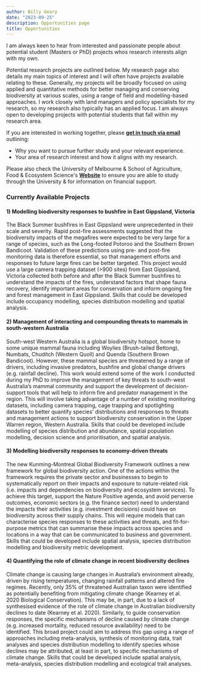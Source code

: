 ```yaml
---
author: Billy Geary
date: "2023-09-25"
description: Opportunities page
title: Opportunities
---
```


I am always keen to hear from interested and passionate people about potential student (Masters or PhD) projects whos research interests align with my own. 

Potential research projects are outlined below. My research page also details my main topics of interest and I will often have projects available relating to these. Generally, my projects will be broadly focused on using applied and quantitative methods for better managing and conserving biodiversity at various scales, using a range of field and modelling-based approaches. I work closely with land managers and policy specialists for my research, so my research also typically has an applied focus. I am always open to developing projects with potential students that fall within my research area. 

If you are interested in working together, please [**get in touch via email**](mailto:billy.geary@unimelb.edu.au) outlining:
-   Why you want to pursue further study and your relevant experience.
-   Your area of research interest and how it aligns with my research.

Please also check the University of Melbourne & School of Agriculture, Food & Ecosystem Science's [**Website**](https://safes.unimelb.edu.au/study) to ensure you are able to study through the University & for information on financial support. 

### Currently Available Projects

#### 1)	Modelling biodiversity responses to bushfire in East Gippsland, Victoria

The Black Summer bushfires in East Gippsland were unprecedented in their scale and severity. Rapid post-fire assessments suggested that the biodiversity impacts of the megafires were expected to be very large for a range of species, such as the Long-footed Potoroo and the Southern Brown Bandicoot. Validation of these predictions using pre- and post-fire monitoring data is therefore essential, so that management efforts and responses to future large fires can be better targeted. This project would use a large camera trapping dataset (>900 sites) from East Gippsland, Victoria collected both before and after the Black Summer bushfires to understand the impacts of the fires, understand factors that shape fauna recovery, identify important areas for conservation and inform ongoing fire and forest management in East Gippsland. Skills that could be developed include occupancy modelling, species distribution modelling and spatial analysis.  

#### 2)	Management of interacting and compounding threats to mammals in south-western Australia

South-west Western Australia is a global biodiversity hotspot, home to some unique mammal fauna including Woylies (Brush-tailed Bettong), Numbats, Chuditch (Western Quoll) and Quenda (Southern Brown Bandicoot). However, these mammal species are threatened by a range of drivers, including invasive predators, bushfire and global change drivers (e.g. rainfall decline). This work would extend some of the work I conducted during my PhD to improve the management of key threats to south-west Australia’s mammal community and support the development of decision-support tools that will help to inform fire and predator management in the region. This will involve taking advantage of a number of existing monitoring datasets, including camera trapping, cage trapping and spotlighting datasets to better quantify species’ distributions and responses to threats and management actions to support biodiversity conservation in the Upper Warren region, Western Australia. Skills that could be developed include modelling of species distribution and abundance, spatial population modelling, decision science and prioritisation, and spatial analysis. 

#### 3)	Modelling biodiversity responses to economy-driven threats

The new Kunming-Montreal Global Biodiversity Framework outlines a new framework for global biodiversity action. One of the actions within the framework requires the private sector and businesses to begin to systematically report on their impacts and exposure to nature-related risk (i.e. impacts and dependencies on biodiversity and ecosystem services). To achieve this target, support the Nature Positive agenda, and avoid perverse outcomes, economic sectors (e.g. the finance sector) need to understand the impacts their activities (e.g. investment decisions) could have on biodiversity across their supply chains. This will require models that can characterise species responses to these activities and threats, and fit-for-purpose metrics that can summarise these impacts across species and locations in a way that can be communicated to business and government. Skills that could be developed include spatial analysis, species distribution modelling and biodiversity metric development. 

#### 4)	Quantifying the role of climate change in recent biodiversity declines

Climate change is causing large changes in Australia’s environment already, driven by rising temperatures, changing rainfall patterns and altered fire regimes. Recently, only 35% of threatened Australian taxon were identified as potentially benefiting from mitigating climate change (Kearney et al. 2020 Biological Conservation). This may be, in part, due to a lack of synthesised evidence of the role of climate change in Australian biodiversity declines to date (Kearney et al. 2020). Similarly, to guide conservation responses, the specific mechanisms of decline caused by climate change (e.g. increased mortality, reduced resource availability) need to be identified. This broad project could aim to address this gap using a range of approaches including meta-analysis, synthesis of monitoring data, trait analyses and species distribution modelling to identify species whose declines may be attributed, at least in part, to specific mechanisms of climate change. Skills that could be developed include spatial analysis, meta-analysis, species distribution modelling and ecological trait analyses. 